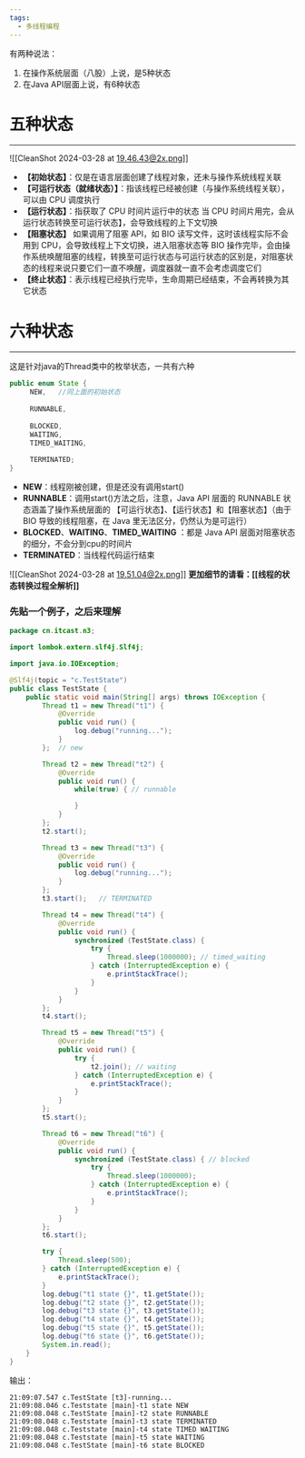 ```yaml
---
tags:
  - 多线程编程
---
```

有两种说法：
1. 在操作系统层面（八股）上说，是5种状态
2. 在Java API层面上说，有6种状态
# 五种状态
---
![[CleanShot 2024-03-28 at 19.46.43@2x.png]]
- **【初始状态】**：仅是在语言层面创建了线程对象，还未与操作系统线程关联 
- **【可运行状态（就绪状态）】**：指该线程已经被创建（与操作系统线程关联），可以由 CPU 调度执行 
- **【运行状态】**：指获取了 CPU 时间片运行中的状态 当 CPU 时间片用完，会从运行状态转换至可运行状态】，会导致线程的上下文切换 
- **【阻塞状态】** 如果调用了阻塞 API，如 BIO 读写文件，这时该线程实际不会用到 CPU，会导致线程上下文切换，进入阻塞状态等 BIO 操作完毕，会由操作系统唤醒阻塞的线程，转换至可运行状态与可运行状态的区别是，对阻塞状态的线程来说只要它们一直不唤醒，调度器就一直不会考虑调度它们 
- **【终止状态】**：表示线程已经执行完毕，生命周期已经结束，不会再转换为其它状态

# 六种状态
---
这是针对java的Thread类中的枚举状态，一共有六种
```java
public enum State {  
     NEW,   //同上面的初始状态
     
     RUNNABLE,  
     
     BLOCKED,  
     WAITING, 
     TIMED_WAITING, 
     
     TERMINATED;  
}
```

- **NEW**：线程刚被创建，但是还没有调用start()
- **RUNNABLE**：调用start()方法之后，注意，Java API 层面的 RUNNABLE 状态涵盖了操作系统层面的 【可运行状态】、【运行状态】和【阻塞状态】（由于 BIO 导致的线程阻塞，在 Java 里无法区分，仍然认为是可运行）
- **BLOCKED**、**WAITING**、**TIMED_WAITING** ：都是 Java API 层面对阻塞状态的细分，不会分到cpu的时间片
- **TERMINATED**：当线程代码运行结束

![[CleanShot 2024-03-28 at 19.51.04@2x.png]]
**更加细节的请看：[[线程的状态转换过程全解析]]**
 

### 先贴一个例子，之后来理解
```java
package cn.itcast.n3;

import lombok.extern.slf4j.Slf4j;

import java.io.IOException;

@Slf4j(topic = "c.TestState")
public class TestState {
    public static void main(String[] args) throws IOException {
        Thread t1 = new Thread("t1") {
            @Override
            public void run() {
                log.debug("running...");
            }
        };  // new

        Thread t2 = new Thread("t2") {
            @Override
            public void run() {
                while(true) { // runnable

                }
            }
        };
        t2.start();

        Thread t3 = new Thread("t3") {
            @Override
            public void run() {
                log.debug("running...");
            }
        };
        t3.start();   // TERMINATED 

        Thread t4 = new Thread("t4") {
            @Override
            public void run() {
                synchronized (TestState.class) {
                    try {
                        Thread.sleep(1000000); // timed_waiting
                    } catch (InterruptedException e) {
                        e.printStackTrace();
                    }
                }
            }
        };
        t4.start();

        Thread t5 = new Thread("t5") {
            @Override
            public void run() {
                try {
                    t2.join(); // waiting
                } catch (InterruptedException e) {
                    e.printStackTrace();
                }
            }
        };
        t5.start();

        Thread t6 = new Thread("t6") {
            @Override
            public void run() {
                synchronized (TestState.class) { // blocked
                    try {
                        Thread.sleep(1000000);
                    } catch (InterruptedException e) {
                        e.printStackTrace();
                    }
                }
            }
        };
        t6.start();

        try {
            Thread.sleep(500);
        } catch (InterruptedException e) {
            e.printStackTrace();
        }
        log.debug("t1 state {}", t1.getState());
        log.debug("t2 state {}", t2.getState());
        log.debug("t3 state {}", t3.getState());
        log.debug("t4 state {}", t4.getState());
        log.debug("t5 state {}", t5.getState());
        log.debug("t6 state {}", t6.getState());
        System.in.read();
    }
}

```

输出：
```text
21:09:07.547 c.TestState [t3]-running...
21:09:08.046 c.Teststate [main]-t1 state NEW 
21:09:08.048 c.TestState [main]-t2 state RUNNABLE 
21:09:08.048 c.Teststate [main]-t3 state TERMINATED 
21:09:08.048 c.Teststate [main]-t4 state TIMED WAITING 
21:09:08.048 c.Teststate [main]-t5 state WAITING 
21:09:08.048 c.TestState [main]-t6 state BLOCKED
```
